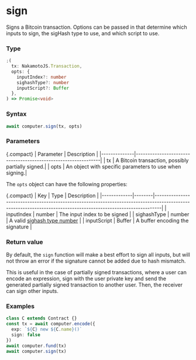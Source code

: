 # sign

Signs a Bitcoin transaction. Options can be passed in that determine which inputs to sign, the sigHash type to use, and which script to use.

### Type

```ts
;(
  tx: NakamotoJS.Transaction,
  opts: {
    inputIndex?: number
    sighashType?: number
    inputScript?: Buffer
  },
) => Promise<void>
```

### Syntax

```js
await computer.sign(tx, opts)
```

### Parameters

{.compact}
| Parameter | Description |
|--------------|---------------------------------------------------------------|
| tx | A Bitcoin transaction, possibly partially signed.|
| opts | An object with specific parameters to use when signing.|

The `opts` object can have the following properties:

{.compact}
| Key | Type | Description |
|-------------|--------|---------------------------------------------------------------------------------------------------------------------------------------------------------------|
| inputIndex | number | The input index to be signed |
| sighashType | number | A valid <a target="_blank" href="https://github.com/bitcoin-computer/monorepo/blob/main/packages/nakamotojs/src/transaction.d.ts">sighash type number</a> |
| inputScript | Buffer | A buffer encoding the signature |

### Return value

By default, the `sign` function will make a best effort to sign all inputs, but will not throw an error if the signature cannot be added due to hash mismatch.

This is useful in the case of partially signed transactions, where a user can encode an expression, sign with the user private key and send the generated partially signed transaction to another user. Then, the receiver can sign other inputs.

### Examples

```ts
class C extends Contract {}
const tx = await computer.encode({
  exp: `${C} new ${C.name}()`
  sign: false
})
await computer.fund(tx)
await computer.sign(tx)
```
